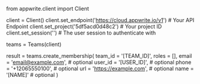 from appwrite.client import Client

client = Client()
client.set_endpoint('https://cloud.appwrite.io/v1') # Your API Endpoint
client.set_project('5df5acd0d48c2') # Your project ID
client.set_session('') # The user session to authenticate with

teams = Teams(client)

result = teams.create_membership(
    team_id = '[TEAM_ID]',
    roles = [],
    email = 'email@example.com', # optional
    user_id = '[USER_ID]', # optional
    phone = '+12065550100', # optional
    url = 'https://example.com', # optional
    name = '[NAME]' # optional
)
